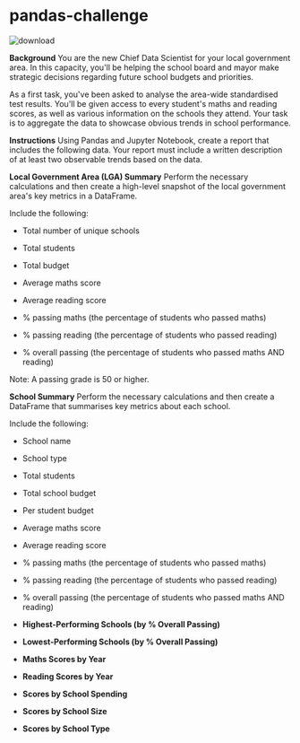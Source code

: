 # pandas-challenge

![download](https://github.com/MahsaHesam/pandas-challenge/assets/70048005/4c0145e5-3105-4397-82b7-9d8d07790398)

**Background**
You are the new Chief Data Scientist for your local government area. In this capacity, you'll be helping the school board and mayor make strategic decisions regarding future school budgets and priorities.

As a first task, you've been asked to analyse the area-wide standardised test results. You'll be given access to every student's maths and reading scores, as well as various information on the schools they attend. Your task is to aggregate the data to showcase obvious trends in school performance.

**Instructions**
Using Pandas and Jupyter Notebook, create a report that includes the following data. Your report must include a written description of at least two observable trends based on the data.

**Local Government Area (LGA) Summary**
Perform the necessary calculations and then create a high-level snapshot of the local government area's key metrics in a DataFrame.

Include the following:

- Total number of unique schools

- Total students

- Total budget

- Average maths score

- Average reading score

- % passing maths (the percentage of students who passed maths)

- % passing reading (the percentage of students who passed reading)

- % overall passing (the percentage of students who passed maths AND reading)

Note: A passing grade is 50 or higher.

**School Summary**
Perform the necessary calculations and then create a DataFrame that summarises key metrics about each school.

Include the following:

- School name

- School type

- Total students

- Total school budget

- Per student budget

- Average maths score

- Average reading score

- % passing maths (the percentage of students who passed maths)

- % passing reading (the percentage of students who passed reading)

- % overall passing (the percentage of students who passed maths AND reading)

- **Highest-Performing Schools (by % Overall Passing)**
- **Lowest-Performing Schools (by % Overall Passing)**
- **Maths Scores by Year**
- **Reading Scores by Year**
- **Scores by School Spending**
- **Scores by School Size**
- **Scores by School Type**
